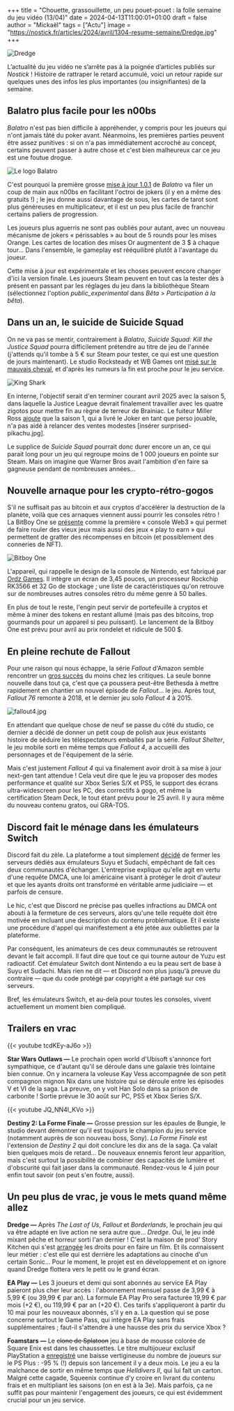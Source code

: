 +++
title = "Chouette, grassouillette, un peu pouet-pouet : la folle semaine du jeu vidéo (13/04)"
date = 2024-04-13T11:00:01+01:00
draft = false
author = "Mickaël"
tags = ["Actu"]
image = "https://nostick.fr/articles/2024/avril/1304-resume-semaine/Dredge.jpg"
+++ 

![Dredge](Dredge.jpg "En avant vers le week-end !")

L’actualité du jeu vidéo ne s’arrête pas à la poignée d’articles publiés sur *Nostick* ! Histoire de rattraper le retard accumulé, voici un retour rapide sur quelques unes des infos les plus importantes (ou insignifiantes) de la semaine.

## Balatro plus facile pour les n00bs

*Balatro* n'est pas bien difficile à appréhender, y compris pour les joueurs qui n'ont jamais tâté du poker avant. Néanmoins, les premières parties peuvent être assez punitives : si on n'a pas immédiatement accroché au concept, certains peuvent passer à autre chose et c'est bien malheureux car ce jeu est une foutue drogue.

![Le logo Balatro](balatro.jpg "Ne commencez pas.")

C'est pourquoi la première grosse [mise à jour 1.0.1](https://www.reddit.com/r/balatro/comments/1byktoa/101c_experimental_branch_is_live_on_steam/) de *Balatro* va filer un coup de main aux n00bs en facilitant l'octroi de jokers (il y en a même des gratuits !) ; le jeu donne aussi davantage de sous, les cartes de tarot sont plus généreuses en multiplicateur, et il est un peu plus facile de franchir certains paliers de progression.

Les joueurs plus aguerris ne sont pas oubliés pour autant, avec un nouveau mécanisme de jokers « périssables » au bout de 5 rounds pour les mises Orange. Les cartes de location des mises Or augmentent de 3 $ à chaque tour… Dans l'ensemble, le gameplay est rééquilibré plutôt à l'avantage du joueur. 

Cette mise à jour est expérimentale et les choses peuvent encore changer d'ici la version finale. Les joueurs Steam peuvent en tout cas la tester dès à présent en passant par les réglages du jeu dans la bibliothèque Steam (sélectionnez l'option *public_experimental* dans *Bêta* > *Participation à la bêta*).

## Dans un an, le suicide de Suicide Squad

On ne va pas se mentir, contrairement à *Balatro*, *Suicide Squad: Kill the Justice Squad* pourra difficilement prétendre au titre de jeu de l'année (j'attends qu'il tombe à 5 € sur Steam pour tester, ce qui est une question de jours maintenant). Le studio Rocksteady et WB Games ont [misé sur le mauvais cheval](https://nostick.fr/articles/2024/mars/suicidesquad/), et d'après les rumeurs la fin est proche pour le jeu service.

![King Shark](KingShark.jpg "King Shark a les crocs (pour un meilleur jeu).")

En interne, l'objectif serait d'en terminer courant avril 2025 avec la saison 5, dans laquelle la Justice League devrait finalement travailler avec les quatre zigotos pour mettre fin au règne de terreur de Brainiac. Le fuiteur Miller Ross [ajoute](https://twitter.com/mmmmmmmmiller/status/1776286368219451832) que la saison 1, qui a livré le Joker en tant que perso jouable, n'a pas aidé à relancer des ventes modestes [insérer surprised-pikachu.jpg].

Le supplice de *Suicide Squad* pourrait donc durer encore un an, ce qui parait long pour un jeu qui regroupe moins de 1 000 joueurs en pointe sur Steam. Mais on imagine que Warner Bros avait l'ambition d'en faire sa gagneuse pendant de nombreuses années…

## Nouvelle arnaque pour les crypto-rétro-gogos

S'il ne suffisait pas au bitcoin et aux cryptos d'accélérer la destruction de la planète, voilà que ces arnaques viennent aussi pourrir les consoles rétro ! La BitBoy One se [présente](https://decrypt.co/225056/bitcoin-gaming-handheld-holds-btc-farms-airdrops) comme la première « console Web3 » qui permet de faire rouler des vieux jeux mais aussi des jeux « play to earn » qui permettent de gratter des récompenses en bitcoin (et possiblement des conneries de NFT).

![Bitboy One](BitboyOne.jpg "Ils jouent sur ces machins en enfer.")

L'appareil, qui rappelle le design de la console de Nintendo, est fabriqué par [Ordz Games](https://www.ordz.games/). Il intègre un écran de 3,45 pouces, un processeur Rockchip RK3566 et 32 Go de stockage ; une liste de caractéristiques qu'on retrouve sur de nombreuses autres consoles rétro du même genre à 50 balles.

En plus de tout le reste, l'engin peut servir de portefeuille à cryptos et même à miner des tokens en restant allumé (mais pas des bitcoins, trop gourmands pour un appareil si peu puissant). Le lancement de la Bitboy One est prévu pour avril au prix rondelet et ridicule de 500 $.

## En pleine rechute de Fallout

Pour une raison qui nous échappe, la série *Fallout* d'Amazon semble rencontrer un [gros succès](https://www.metacritic.com/tv/fallout/) du moins chez les critiques. La seule bonne nouvelle dans tout ça, c'est que ça poussera peut-être Bethesda à mettre rapidement en chantier un nouvel épisode de *Fallout*… le jeu. Après tout, *Fallout 76* remonte à 2018, et le dernier jeu solo *Fallout 4* à 2015.

![fallout4.jpg](fallout4.jpg "Grouik.")

En attendant que quelque chose de neuf se passe du côté du studio, ce dernier a décidé de donner un petit coup de polish aux jeux existants histoire de séduire les téléspectateurs emballés par la série. *Fallout Shelter*, le jeu mobile sorti en même temps que *Fallout 4*, a accueilli des personnages et de l'équipement de la série.

Mais c'est justement *Fallout 4* qui va finalement avoir droit à sa mise à jour next-gen tant attendue ! Cela veut dire que le jeu va proposer des modes performance et qualité sur Xbox Series S/X et PS5, le support des écrans ultra-widescreen pour les PC, des correctifs à gogo, et même la certification Steam Deck, le tout étant prévu pour le 25 avril. Il y aura même du nouveau contenu gratos, oui GRA-TOS.

## Discord fait le ménage dans les émulateurs Switch

Discord fait du zèle. La plateforme a tout simplement [décidé](https://www.theverge.com/2024/4/11/24127545/discord-suyu-sudachi-server-shutdown-account-ban) de fermer les serveurs dédiés aux émulateurs Suyu et Sudachi, empêchant de fait ces deux communautés d'échanger. L'entreprise explique qu'elle agit en vertu d'une requête DMCA, une loi américaine visant à protéger le droit d'auteur et que les ayants droits ont transformé en véritable arme judiciaire — et parfois de censure.

Le hic, c'est que Discord ne précise pas quelles infractions au DMCA ont abouti à la fermeture de ces serveurs, alors qu'une telle requête doit être motivée en incluant une description du contenu problématique. Et il existe une procédure d'appel qui manifestement a été jetée aux oubliettes par la plateforme.

Par conséquent, les animateurs de ces deux communautés se retrouvent devant le fait accompli. Il faut dire que tout ce qui tourne autour de Yuzu est radioactif. Cet émulateur Switch dont Nintendo a eu la peau sert de base à Suyu et Sudachi. Mais rien ne dit — et Discord non plus jusqu'à preuve du contraire — que du code protégé par copyright a été partagé sur ces serveurs.

Bref, les émulateurs Switch, et au-delà pour toutes les consoles, vivent actuellement un moment bien compliqué.

## Trailers en vrac

{{< youtube tcdKEy-aJ6o >}} 

**Star Wars Outlaws —** Le prochain open world d'Ubisoft s'annonce fort sympathique, ce d'autant qu'il se déroule dans une galaxie très lointaine bien connue. On y incarnera la voleuse Kay Vess accompagnée de son petit compagnon mignon Nix dans une histoire qui se déroule entre les épisodes V et VI de la saga. La preuve, on y voit Han Solo dans sa prison de carbonite ! Sortie prévue le 30 août sur PC, PS5 et Xbox Series S/X.

{{< youtube JQ_NN4l_KVo >}} 

**Destiny 2: La Forme Finale —** Grosse pression sur les épaules de Bungie, le studio devant démontrer qu'il est toujours le champion du jeu service (notamment auprès de son nouveau boss, Sony). *La Forme Finale* est l'extension de *Destiny 2* qui doit conclure les dix ans de la saga. Ça valait bien quelques mois de retard… De nouveaux ennemis feront leur apparition, mais c'est surtout la possibilité de combiner des capacités de lumière et d'obscurité qui fait jaser dans la communauté. Rendez-vous le 4 juin pour enfin tout savoir (on peut s'en foutre, aussi).

## Un peu plus de vrac, je vous le mets quand même allez

**Dredge —** Après *The Last of Us*, *Fallout* et *Borderlands*, le prochain jeu qui va être adapté en live action ne sera autre que… *Dredge*. Oui, le jeu indé mixant pêche et horreur sorti l'an dernier ! C'est la maison de prod' Story Kitchen qui s'est [arrangée](https://variety.com/2024/film/news/dredge-live-action-movie-black-salt-story-kitchen-1235964426/) les droits pour en faire un film. Et ils connaissent leur métier : c'est elle qui est derrière les adaptations au cinoche d'un certain Sonic… Pour le moment, le projet est en développement et on ignore quand Dredge flottera vers le petit ou le grand écran.

**EA Play —** Les 3 joueurs et demi qui sont abonnés au service EA Play paieront plus cher leur accès : l'abonnement mensuel passe de 3,99 € à 5,99 € (ou 39,99 € par an). La formule EA Play Pro sera facturée 19,99 € par mois (+2 €), ou 119,99 € par an (+20 €). Ces tarifs s'appliqueront à partir du 10 mai pour les nouveaux abonnés, s'il y en a. La question qui se pose concerne surtout le Game Pass, qui intègre EA Play sans frais supplémentaires ; faut-il s'attendre à une hausse des prix du service Xbox ?

**Foamstars —** Le ~~clone de Splatoon~~ jeu à base de mousse colorée de Square Enix est dans les chaussettes. Le titre multijoueur exclusif PlayStation a [enregistré](https://www.truetrophies.com/news/foamstars-ps-plus-player-count) une baisse vertigineuse du nombre de joueurs sur le PS Plus : -95 % (!) depuis son lancement il y a deux mois. Le jeu a eu la malchance de sortir en même temps que *Helldivers II*, qui lui fait un carton. Malgré cette cagade, Squeenix continue d'y croire en livrant du contenu frais et en multipliant les saisons (on en est à la 3e). Mais parfois, ça ne suffit pas pour maintenir l'engagement des joueurs, ce qui est évidemment crucial pour un jeu service.